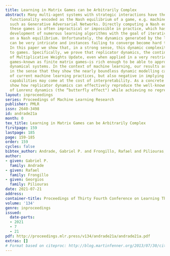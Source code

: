 ```yaml
---
title: Learning in Matrix Games can be Arbitrarily Complex
abstract: Many multi-agent systems with strategic interactions have their desired
  functionality encoded as the Nash equilibrium of a game, e.g. machine learning architectures
  such as Generative Adversarial Networks. Directly computing a Nash equilibrium of
  these games is often impractical or impossible in practice, which has led to the
  development of numerous learning algorithms with the goal of iteratively converging
  on a Nash equilibrium. Unfortunately, the dynamics generated by the learning process
  can be very intricate and instances failing to converge become hard to interpret.
  In this paper we show that, in a strong sense, this dynamic complexity is inherent
  to games. Specifically, we prove that replicator dynamics, the continuous-time analogue
  of Multiplicative Weights Update, even when applied in a very restricted class of
  games–known as finite matrix games–is rich enough to be able to approximate arbitrary
  dynamical systems. In the context of machine learning, our results are positive
  in the sense that they show the nearly boundless dynamic modelling capabilities
  of current machine learning practices, but also negative in implying that these
  capabilities may come at the cost of interpretability. As a concrete example, we
  show how replicator dynamics can effectively reproduce the well-known strange attractor
  of Lonrenz dynamics (the “butterfly effect") while achieving no regret.
layout: inproceedings
series: Proceedings of Machine Learning Research
publisher: PMLR
issn: 2640-3498
id: andrade21a
month: 0
tex_title: Learning in Matrix Games can be Arbitrarily Complex
firstpage: 159
lastpage: 185
page: 159-185
order: 159
cycles: false
bibtex_author: Andrade, Gabriel P. and Frongillo, Rafael and Piliouras, Georgios
author:
- given: Gabriel P.
  family: Andrade
- given: Rafael
  family: Frongillo
- given: Georgios
  family: Piliouras
date: 2021-07-21
address:
container-title: Proceedings of Thirty Fourth Conference on Learning Theory
volume: '134'
genre: inproceedings
issued:
  date-parts:
  - 2021
  - 7
  - 21
pdf: http://proceedings.mlr.press/v134/andrade21a/andrade21a.pdf
extras: []
# Format based on citeproc: http://blog.martinfenner.org/2013/07/30/citeproc-yaml-for-bibliographies/
---
```

